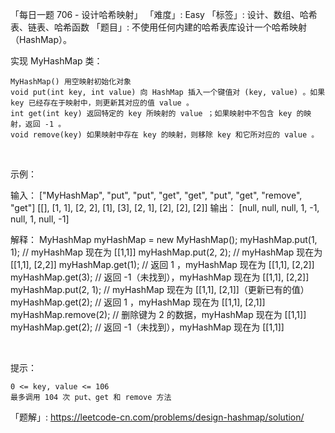 「每日一题 706 - 设计哈希映射」
「难度」: Easy
「标签」: 设计、数组、哈希表、链表、哈希函数
「题目」: 不使用任何内建的哈希表库设计一个哈希映射（HashMap）。

实现 MyHashMap 类：


	MyHashMap() 用空映射初始化对象
	void put(int key, int value) 向 HashMap 插入一个键值对 (key, value) 。如果 key 已经存在于映射中，则更新其对应的值 value 。
	int get(int key) 返回特定的 key 所映射的 value ；如果映射中不包含 key 的映射，返回 -1 。
	void remove(key) 如果映射中存在 key 的映射，则移除 key 和它所对应的 value 。


 

示例：

输入：
["MyHashMap", "put", "put", "get", "get", "put", "get", "remove", "get"]
[[], [1, 1], [2, 2], [1], [3], [2, 1], [2], [2], [2]]
输出：
[null, null, null, 1, -1, null, 1, null, -1]

解释：
MyHashMap myHashMap = new MyHashMap();
myHashMap.put(1, 1); // myHashMap 现在为 [[1,1]]
myHashMap.put(2, 2); // myHashMap 现在为 [[1,1], [2,2]]
myHashMap.get(1);    // 返回 1 ，myHashMap 现在为 [[1,1], [2,2]]
myHashMap.get(3);    // 返回 -1（未找到），myHashMap 现在为 [[1,1], [2,2]]
myHashMap.put(2, 1); // myHashMap 现在为 [[1,1], [2,1]]（更新已有的值）
myHashMap.get(2);    // 返回 1 ，myHashMap 现在为 [[1,1], [2,1]]
myHashMap.remove(2); // 删除键为 2 的数据，myHashMap 现在为 [[1,1]]
myHashMap.get(2);    // 返回 -1（未找到），myHashMap 现在为 [[1,1]]


 

提示：


	0 <= key, value <= 106
	最多调用 104 次 put、get 和 remove 方法



「题解」: https://leetcode-cn.com/problems/design-hashmap/solution/